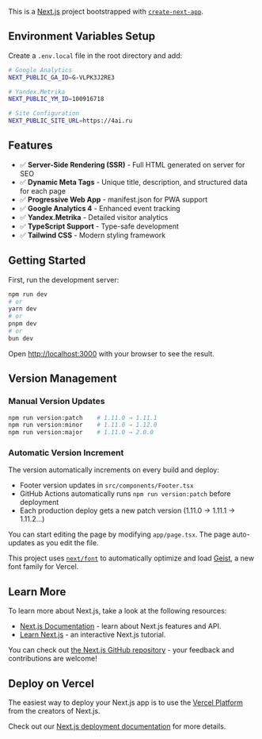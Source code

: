 This is a [Next.js](https://nextjs.org) project bootstrapped with [`create-next-app`](https://nextjs.org/docs/app/api-reference/cli/create-next-app).

## Environment Variables Setup

Create a `.env.local` file in the root directory and add:

```bash
# Google Analytics
NEXT_PUBLIC_GA_ID=G-VLPK3J2RE3

# Yandex.Metrika
NEXT_PUBLIC_YM_ID=100916718

# Site Configuration
NEXT_PUBLIC_SITE_URL=https://4ai.ru
```

## Features

- ✅ **Server-Side Rendering (SSR)** - Full HTML generated on server for SEO
- ✅ **Dynamic Meta Tags** - Unique title, description, and structured data for each page
- ✅ **Progressive Web App** - manifest.json for PWA support
- ✅ **Google Analytics 4** - Enhanced event tracking
- ✅ **Yandex.Metrika** - Detailed visitor analytics
- ✅ **TypeScript Support** - Type-safe development
- ✅ **Tailwind CSS** - Modern styling framework

## Getting Started

First, run the development server:

```bash
npm run dev
# or
yarn dev
# or
pnpm dev
# or
bun dev
```

Open [http://localhost:3000](http://localhost:3000) with your browser to see the result.

## Version Management

### Manual Version Updates
```bash
npm run version:patch    # 1.11.0 → 1.11.1
npm run version:minor    # 1.11.0 → 1.12.0
npm run version:major    # 1.11.0 → 2.0.0
```

### Automatic Version Increment
The version automatically increments on every build and deploy:
- Footer version updates in `src/components/Footer.tsx`
- GitHub Actions automatically runs `npm run version:patch` before deployment
- Each production deploy gets a new patch version (1.11.0 → 1.11.1 → 1.11.2...)

You can start editing the page by modifying `app/page.tsx`. The page auto-updates as you edit the file.

This project uses [`next/font`](https://nextjs.org/docs/app/building-your-application/optimizing/fonts) to automatically optimize and load [Geist](https://vercel.com/font), a new font family for Vercel.

## Learn More

To learn more about Next.js, take a look at the following resources:

- [Next.js Documentation](https://nextjs.org/docs) - learn about Next.js features and API.
- [Learn Next.js](https://nextjs.org/learn) - an interactive Next.js tutorial.

You can check out [the Next.js GitHub repository](https://github.com/vercel/next.js) - your feedback and contributions are welcome!

## Deploy on Vercel

The easiest way to deploy your Next.js app is to use the [Vercel Platform](https://vercel.com/new?utm_medium=default-template&filter=next.js&utm_source=create-next-app&utm_campaign=create-next-app-readme) from the creators of Next.js.

Check out our [Next.js deployment documentation](https://nextjs.org/docs/app/building-your-application/deploying) for more details.
